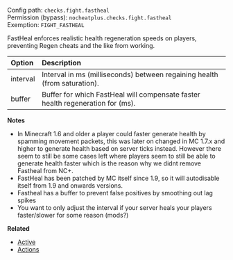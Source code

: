 Config path: `checks.fight.fastheal`  
Permission (bypass): `nocheatplus.checks.fight.fastheal`  
Exemption: `FIGHT_FASTHEAL`  

FastHeal enforces realistic health regeneration speeds on players, preventing Regen cheats and the like from working.

| Option              | Description |
| :------------------ | :---------- |
| interval            | Interval in ms (milliseconds) between regaining health (from saturation). |
| buffer              | Buffer for which FastHeal will compensate faster health regeneration for (ms). |

**Notes**
* In Minecraft 1.6 and older a player could faster generate health by spamming movement packets, this was later on changed in MC 1.7.x and higher to generate health based on server ticks instead. However there seem to still be some cases left where players seem to still be able to generate health faster which is the reason why we didnt remove Fastheal from NC+.
* FastHeal has been patched by MC itself since 1.9, so it will autodisable itself from 1.9 and onwards versions.
* Fastheal has a buffer to prevent false positives by smoothing out lag spikes
* You want to only adjust the interval if your server heals your players faster/slower for some reason (mods?)

**Related**  
* [Active](https://github.com/Updated-NoCheatPlus/Docs/blob/master/Settings/General.md#active)
* [Actions](https://github.com/Updated-NoCheatPlus/Docs/blob/master/Settings/General.md#actions)
